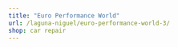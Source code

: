 ```yaml
---
title: "Euro Performance World"
url: /laguna-niguel/euro-performance-world-3/
shop: car repair
---
```

